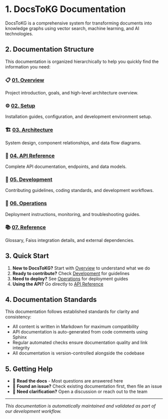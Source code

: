 # 1. DocsToKG Documentation

DocsToKG is a comprehensive system for transforming documents into knowledge graphs using vector search, machine learning, and AI technologies.

## 2. Documentation Structure

This documentation is organized hierarchically to help you quickly find the information you need:

### 📋 [01. Overview](./01-overview/)

Project introduction, goals, and high-level architecture overview.

### ⚙️ [02. Setup](./02-setup/)

Installation guides, configuration, and development environment setup.

### 🏗️ [03. Architecture](./03-architecture/)

System design, component relationships, and data flow diagrams.

### 🔌 [04. API Reference](./04-api/)

Complete API documentation, endpoints, and data models.

### 👥 [05. Development](./05-development/)

Contributing guidelines, coding standards, and development workflows.

### 🚀 [06. Operations](./06-operations/)

Deployment instructions, monitoring, and troubleshooting guides.

### 📚 [07. Reference](./07-reference/)

Glossary, Faiss integration details, and external dependencies.

## 3. Quick Start

1. **New to DocsToKG?** Start with [Overview](./01-overview/) to understand what we do
2. **Ready to contribute?** Check [Development](./05-development/) for guidelines
3. **Need to deploy?** See [Operations](./06-operations/) for deployment guides
4. **Using the API?** Go directly to [API Reference](./04-api/)

## 4. Documentation Standards

This documentation follows established standards for clarity and consistency:

- All content is written in Markdown for maximum compatibility
- API documentation is auto-generated from code comments using Sphinx
- Regular automated checks ensure documentation quality and link integrity
- All documentation is version-controlled alongside the codebase

## 5. Getting Help

- 📖 **Read the docs** - Most questions are answered here
- 🐛 **Found an issue?** Check existing documentation first, then file an issue
- 💬 **Need clarification?** Open a discussion or reach out to the team

---

*This documentation is automatically maintained and validated as part of our development workflow.*
